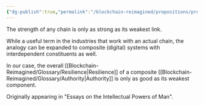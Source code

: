 ```yaml
---
{"dg-publish":true,"permalink":"/blockchain-reimagined/propositions/proposition-weakest-link/","hide":true,"created":"2024-10-26T12:39:25.801+01:00","updated":"2024-10-26T14:15:55.786+01:00"}
---
```


The strength of any chain is only as strong as its weakest link. 

While a useful term in the industries that work with an actual chain, the analogy can be expanded to composite (digital) systems with interdependent constituents as well.  

In our case, the overall [[Blockchain-Reimagined/Glossary/Resilience\|Resilience]] of a composite [[Blockchain-Reimagined/Glossary/Authority\|Authority]] is only as good as its weakest component.

Originally appearing in "Essays on the Intellectual Powers of Man".